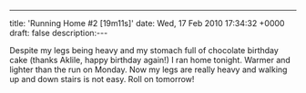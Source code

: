 ---
title: 'Running Home #2 [19m11s]'
date: Wed, 17 Feb 2010 17:34:32 +0000
draft: false
description:---

Despite my legs being heavy and my stomach full of chocolate birthday cake (thanks Aklile, happy birthday again!) I ran home tonight. Warmer and lighter than the run on Monday. Now my legs are really heavy and walking up and down stairs is not easy. Roll on tomorrow!